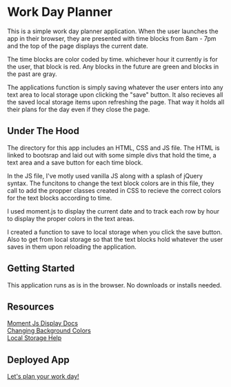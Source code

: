 # Work Day Planner

This is a simple work day planner application. When the user launches the app in their browser, they are presented with time blocks from 8am - 7pm and the top of the page displays the current date. 

The time blocks are color coded by time. whichever hour it currently is for the user, that block is red. Any blocks in the future are green and blocks in the past are gray. 

The applications function is simply saving whatever the user enters into any text area to local storage upon clicking the "save" button. It also recieves all the saved local storage items upon refreshing the page. That way it holds all their plans for the day even if they close the page.

## Under The Hood

The directory for this app includes an HTML, CSS and JS file. The HTML is linked to bootsrap and laid out with some simple divs that hold the time, a text area and a save button for each time block. 

In the JS file, I've motly used vanilla JS along with a splash of jQuery syntax. The funcitons to change the text block colors are in this file, they call to add the propper classes created in CSS to recieve the correct colors for the text blocks according to time. 

I used moment.js to display the current date and to track each row by hour to display the proper colors in the text areas. 

I created a function to save to local storage when you click the save button. Also to get from local storage so that the text blocks hold whatever the user saves in them upon reloading the application.

## Getting Started 

This application runs as is in the browser. No downloads or installs needed.

## Resources

[Moment Js Display Docs](https://momentjs.com/docs/#/displaying/)<br>
[Changing Background Colors](https://stackoverflow.com/questions/46972901/changing-the-background-color-at-different-hours-of-the-day-in-javascript/46973019)<br>
[Local Storage Help](https://www.taniarascia.com/how-to-use-local-storage-with-javascript/)

## Deployed App

[Let's plan your work day!](https://lucahendicott.github.io/work-day-scheduler/)